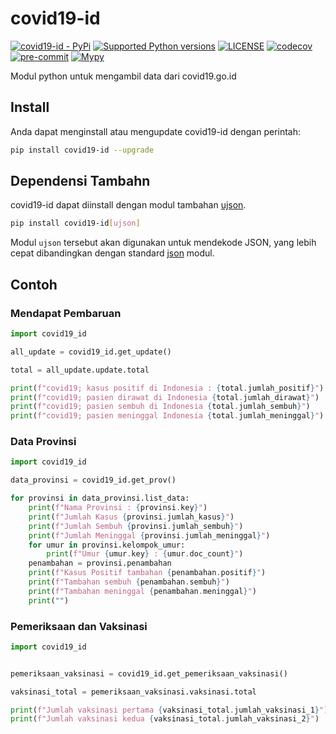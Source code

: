 # covid19-id

[![covid19-id - PyPi](https://img.shields.io/pypi/v/covid19-id)](https://pypi.org/project/covid19-id/)
[![Supported Python versions](https://img.shields.io/pypi/pyversions/covid19-id)](https://pypi.org/project/covid19-id/)
[![LICENSE](https://img.shields.io/github/license/hexatester/covid19-id)](https://github.com/hexatester/covid19-id/blob/main/LICENSE)
[![codecov](https://codecov.io/gh/hexatester/covid19-id/branch/main/graph/badge.svg)](https://codecov.io/gh/hexatester/covid19-id)
[![pre-commit](https://img.shields.io/badge/pre--commit-enabled-brightgreen?logo=pre-commit&logoColor=white)](https://github.com/pre-commit/pre-commit)
[![Mypy](https://img.shields.io/badge/Mypy-enabled-brightgreen)](https://github.com/python/mypy)

Modul python untuk mengambil data dari covid19.go.id

## Install

Anda dapat menginstall atau mengupdate covid19-id dengan perintah:

```bash
pip install covid19-id --upgrade
```

## Dependensi Tambahn

covid19-id dapat diinstall dengan modul tambahan [ujson](https://pypi.org/project/ujson/ "ujson - PyPi").

```bash
pip install covid19-id[ujson]
```

Modul `ujson` tersebut akan digunakan untuk mendekode JSON, yang lebih cepat dibandingkan dengan standard [json](https://docs.python.org/3/library/json.html "python json docs") modul.

## Contoh

### Mendapat Pembaruan

```python
import covid19_id

all_update = covid19_id.get_update()

total = all_update.update.total

print(f"covid19; kasus positif di Indonesia : {total.jumlah_positif}")
print(f"covid19; pasien dirawat di Indonesia {total.jumlah_dirawat}")
print(f"covid19; pasien sembuh di Indonesia {total.jumlah_sembuh}")
print(f"covid19; pasien meninggal Indonesia {total.jumlah_meninggal}")

```

### Data Provinsi

```python
import covid19_id

data_provinsi = covid19_id.get_prov()

for provinsi in data_provinsi.list_data:
    print(f"Nama Provinsi : {provinsi.key}")
    print(f"Jumlah Kasus {provinsi.jumlah_kasus}")
    print(f"Jumlah Sembuh {provinsi.jumlah_sembuh}")
    print(f"Jumlah Meninggal {provinsi.jumlah_meninggal}")
    for umur in provinsi.kelompok_umur:
        print(f"Umur {umur.key} : {umur.doc_count}")
    penambahan = provinsi.penambahan
    print(f"Kasus Positif tambahan {penambahan.positif}")
    print(f"Tambahan sembuh {penambahan.sembuh}")
    print(f"Tambahan meninggal {penambahan.meninggal}")
    print("")

```

### Pemeriksaan dan Vaksinasi

```python
import covid19_id


pemeriksaan_vaksinasi = covid19_id.get_pemeriksaan_vaksinasi()

vaksinasi_total = pemeriksaan_vaksinasi.vaksinasi.total

print(f"Jumlah vaksinasi pertama {vaksinasi_total.jumlah_vaksinasi_1}")
print(f"Jumlah vaksinasi kedua {vaksinasi_total.jumlah_vaksinasi_2}")

```
